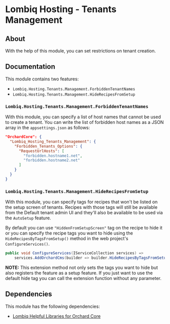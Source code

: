 # Lombiq Hosting - Tenants Management



## About

With the help of this module, you can set restrictions on tenant creation.


## Documentation

This module contains two features:
- `Lombiq.Hosting.Tenants.Management.ForbiddenTenantNames`
- `Lombiq.Hosting.Tenants.Management.HideRecipesFromSetup`


### `Lombiq.Hosting.Tenants.Management.ForbiddenTenantNames`

With this module, you can specify a list of host names that cannot be used to create a tenant.  You can write the list of forbidden host names as a JSON array in the `appsettings.json` as follows:

```json
"OrchardCore": {
  "Lombiq_Hosting_Tenants_Management": {
    "Forbidden_Tenants_Options": {
      "RequestUrlHosts": [
        "forbidden.hostname1.net",
        "forbidden.hostname2.net"
      ]
    }
  }  
}
```

### `Lombiq.Hosting.Tenants.Management.HideRecipesFromSetup`

With this module, you can specify tags for recipes that won't be listed on the setup screen of tenants. Recipes with those tags will still be available from the Default tenant admin UI and they'll also be available to be used via the `AutoSetup` feature.

By default you can use `"HiddenFromSetupScreen"` tag on the recipe to hide it or you can specify the recipe tags you want to hide using the `HideRecipesByTagsFromSetup()` method in the web project's `ConfigureServices()`.

```csharp
public void ConfigureServices(IServiceCollection services) =>
    services.AddOrchardCms(builder => builder.HideRecipesByTagsFromSetup("hiddenTag1", "hiddenTag2"))
```

**NOTE:** This extension method not only sets the tags you want to hide but also registers the feature as a setup feature. If you just want to use the default hide tag you can call the extension function without any parameter.


## Dependencies 

This module has the following dependencies:

- [Lombiq Helpful Libraries for Orchard Core](https://github.com/Lombiq/Helpful-Libraries)
